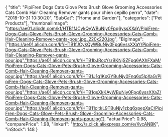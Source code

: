 {
	"title": "PipiFren Dogs Cats Glove Pets Brush Glove Grooming Accessories Cats Comb Hair Cleaning Remover gants pour chien cepillo perro",
	"date": "2018-10-31 10:30:20",
	"SubCat": ["Home and Garden"],
	"categories": ["Pet Products"],
	"thumbnailImage": "https://ae01.alicdn.com/kf/HTB1fJCykQyWBuNjy0Fpq6yssXXaY/PipiFren-Dogs-Cats-Glove-Pets-Brush-Glove-Grooming-Accessories-Cats-Comb-Hair-Cleaning-Remover-gants-pour.jpg_220x220.jpg",
	"BigImage": ["https://ae01.alicdn.com/kf/HTB1fJCykQyWBuNjy0Fpq6yssXXaY/PipiFren-Dogs-Cats-Glove-Pets-Brush-Glove-Grooming-Accessories-Cats-Comb-Hair-Cleaning-Remover-gants-pour.jpg","https://ae01.alicdn.com/kf/HTB1bJRocYsrBKNjSZFpq6AXhFXaM/PipiFren-Dogs-Cats-Glove-Pets-Brush-Glove-Grooming-Accessories-Cats-Comb-Hair-Cleaning-Remover-gants-pour.jpg","https://ae01.alicdn.com/kf/HTB1J1q1KxGYBuNjy0Fnq6x5lpXaG/PipiFren-Dogs-Cats-Glove-Pets-Brush-Glove-Grooming-Accessories-Cats-Comb-Hair-Cleaning-Remover-gants-pour.jpg","https://ae01.alicdn.com/kf/HTB1gsXkKAyWBuNjy0Fpq6yssXXaZ/PipiFren-Dogs-Cats-Glove-Pets-Brush-Glove-Grooming-Accessories-Cats-Comb-Hair-Cleaning-Remover-gants-pour.jpg","https://ae01.alicdn.com/kf/HTB11oitkL9TBuNjy1zbq6xpepXaC/PipiFren-Dogs-Cats-Glove-Pets-Brush-Glove-Grooming-Accessories-Cats-Comb-Hair-Cleaning-Remover-gants-pour.jpg"],
	"actualPrice": 0.98,
	"comparePrice": 1.98,
	"linkurl": "http://s.click.aliexpress.com/e/KvcANBK",
	"inStock": 148
}
